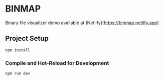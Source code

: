 # BINMAP

Binary file visualizer demo available at (Netlify)[https://binmap.netlify.app]

## Project Setup

```sh
npm install
```

### Compile and Hot-Reload for Development

```sh
npm run dev
```
